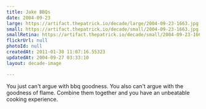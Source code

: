 ```yaml
---
title: Jake BBQs
date: 2004-09-23
large: https://artifact.thepatrick.io/decade/large/2004-09-23-1663.jpg
small: https://artifact.thepatrick.io/decade/small/2004-09-23-1663.jpg
smallRetina: https://artifact.thepatrick.io/decade/small/2004-09-23-1663@2x.jpg
flickrUrl: null
photoId: null
createdAt: 2011-01-30 11:07:16.55323
updatedAt: 2004-09-27 03:33:10
layout: decade-image

---
```

You just can't argue with bbq goodness. You also can't argue with the goodness of flame. Combine them together and you have an unbeatable cooking experience. 
